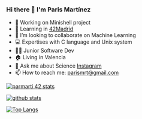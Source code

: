 ### Hi there 👋 I'm Paris Martínez
<!--
**parismart/parismart** is a ✨ _special_ ✨ repository because its `README.md` (this file) appears on your GitHub profile.
-->

- 🔭 Working on Minishell project
- 🌱 Learning in [42Madrid](https://www.42madrid.com)
- 👯 I’m looking to collaborate on Machine Learning
- 💻 Expertises with C language and Unix system
- 👨‍💻 Junior Software Dev 
- 🏠 Living in Valencia
- 💬 Ask me about Science [Instagram](https://www.instagram.com/parisdetroya42/)
- 📫 How to reach me: parismrt@gmail.com

[![parmarti 42 stats](https://badge42.herokuapp.com/api/stats/parmarti)](https://github.com/JaeSeoKim/badge42)

[![github stats](https://github-readme-stats.vercel.app/api?username=parismart&count_private=true&show_icons=true&theme=dark)](https://github.com/parismart/github-readme-stats)

[![Top Langs](https://github-readme-stats.vercel.app/api/top-langs/?username=parismart&layout=compact&exclude_repo=ft_server&langs_count=15&theme=highcontrast)](https://github.com/parismart/github-readme-stats)
